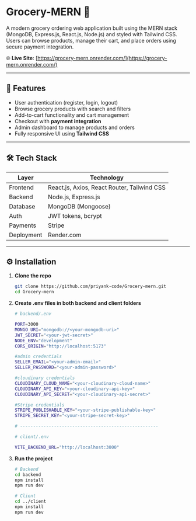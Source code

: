 # Grocery-MERN 🚀

A modern grocery ordering web application built using the MERN stack (MongoDB, Express.js, React.js, Node.js) and styled with Tailwind CSS.  
Users can browse products, manage their cart, and place orders using secure payment integration.

🌐 **Live Site**: [https://grocery-mern.onrender.com/](https://grocery-mern.onrender.com/)

---

## 🌟 Features

- User authentication (register, login, logout)
- Browse grocery products with search and filters
- Add-to-cart functionality and cart management
- Checkout with **payment integration**
- Admin dashboard to manage products and orders
- Fully responsive UI using **Tailwind CSS**

---

## 🛠️ Tech Stack

| Layer       | Technology             |
|-------------|------------------------|
| Frontend    | React.js, Axios, React Router, Tailwind CSS |
| Backend     | Node.js, Express.js    |
| Database    | MongoDB (Mongoose)     |
| Auth        | JWT tokens, bcrypt     |
| Payments    | Stripe                 |
| Deployment  | Render.com             |

---

## ⚙️ Installation

1. **Clone the repo**
     
   ```bash
   git clone https://github.com/priyank-code/Grocery-mern.git
   cd Grocery-mern
3. **Create .env files in both backend and client folders**
   
    ```bash
    # backend/.env

    PORT=3000
    MONGO_URI="mongodb://<your-mongodb-uri>"
    JWT_SECRET="<your-jwt-secret>"
    NODE_ENV="development"
    CORS_ORIGIN="http://localhost:5173"

    #admin credentials
    SELLER_EMAIL="<your-admin-email>"
    SELLER_PASSWORD="<your-admin-password>"

    #cloudinary credentials
    CLOUDINARY_CLOUD_NAME="<your-cloudinary-cloud-name>"
    CLOUDINARY_API_KEY="<your-cloudinary-api-key>"
    CLOUDINARY_API_SECRET="<your-cloudinary-api-secret>"

    #Stripe credentials
    STRIPE_PUBLISHABLE_KEY="<your-stripe-publishable-key>"
    STRIPE_SECRET_KEY="<your-stripe-secret-key>"

    # -----------------------------------------------------

    # client/.env

    VITE_BACKEND_URL="http://localhost:3000"
4. **Run the project**
   
   ```bash
   # Backend
   cd backend
   npm install
   npm run dev

   # Client
   cd ../client
   npm install
   npm run dev


